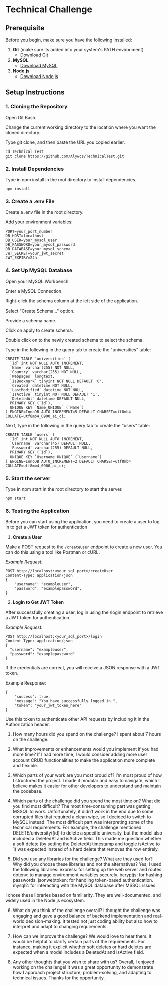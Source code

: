 # Technical Challenge

## Prerequisite

Before you begin, make sure you have the following installed:

1. **Git** (make sure its added into your system's PATH environment)
   - [Download Git](https://git-scm.com/downloads)
2. **MySQL**
   - [Download MySQL](https://dev.mysql.com/downloads/mysql/)
3. **Node.js**
   - [Download Node.js](https://nodejs.org/)

## Setup Instructions

### 1. Cloning the Repository

Open Git Bash.

Change the current working directory to the location where you want the cloned directory.

Type git clone, and then paste the URL you copied earlier.

```
cd Technical_Test
git clone https://github.com/Alywcs/TechnicalTest.git

```

### 2. Install Dependencies

Type in npm install in the root directory to install dependencies.

```
npm install
```

### 3. Create a .env File

Create a .env file in the root directory.

Add your environment variables:

```
PORT=your_port_number
DB_HOST=localhost
DB_USER=your_mysql_user
DB_PASSWORD=your_mysql_password
DB_DATABASE=your_mysql_schema
JWT_SECRET=your_jwt_secret
JWT_EXPIRY=24h
```

### 4. Set Up MySQL Database

Open your MySQL Workbench.

Enter a MySQL Connection.

Right-click the schema column at the left side of the application.

Select "Create Schema..." option.

Provide a schema name.

Click on apply to create schema.

Double click on to the newly created schema to select the schema.

Type in the following in the query tab to create the "universities" table:

```
CREATE TABLE `universities` (
  `Id` int NOT NULL AUTO_INCREMENT,
  `Name` varchar(255) NOT NULL,
  `Country` varchar(255) NOT NULL,
  `Webpages` longtext,
  `IsBookmark` tinyint NOT NULL DEFAULT '0',
  `Created` datetime NOT NULL,
  `LastModified` datetime NOT NULL,
  `IsActive` tinyint NOT NULL DEFAULT '1',
  `DeletedAt` datetime DEFAULT NULL,
  PRIMARY KEY (`Id`),
  UNIQUE KEY `Name_UNIQUE` (`Name`)
) ENGINE=InnoDB AUTO_INCREMENT=5 DEFAULT CHARSET=utf8mb4 COLLATE=utf8mb4_0900_ai_ci;
```

Next, type in the following in the query tab to create the "users" table:

```
CREATE TABLE `users` (
  `Id` int NOT NULL AUTO_INCREMENT,
  `Username` varchar(45) DEFAULT NULL,
  `Password` varchar(255) DEFAULT NULL,
  PRIMARY KEY (`Id`),
  UNIQUE KEY `Username_UNIQUE` (`Username`)
) ENGINE=InnoDB AUTO_INCREMENT=2 DEFAULT CHARSET=utf8mb4 COLLATE=utf8mb4_0900_ai_ci;

```

### 5. Start the server

Type in npm start in the root directory to start the server.

```
npm start
```

### 6. Testing the Application

Before you can start using the application, you need to create a user to log in to get a JWT token for authentication

1. **Create a User**

Make a POST request to the `/createUser` endpoint to create a new user. You can do this using a tool like Postman or cURL.

_Example Request:_

```
POST http://localhost:<your_sql_port>/createUser
Content-Type: application/json
{
    "username": "exampleuser",
    "password": "examplepassword",
}
```

2. **Login to Get JWT Token**

After successfully creating a user, log in using the /login endpoint to retrieve a JWT token for authentication.

_Example Request:_

```
POST http://localhost:<your_sql_port>/login
Content-Type: application/json
{
  "username": "exampleuser",
  "password": "examplepassword"
}
```

If the credentials are correct, you will receive a JSON response with a JWT token.

Example Response:

```
{
    "success": true,
    "message": "You have successfully logged in.",
    "token": "your_jwt_token_here"
}
```

Use this token to authenticate other API requests by including it in the Authorization header.

1. How many hours did you spend on the challenge?
   I spent about 7 hours on the challenge.

2. What improvements or enhancements would you implement if you had more time?
   If I had more time, I would consider adding more user account CRUD functionalities to make the application more complete and flexible.

3. Which parts of your work are you most proud of?
   I’m most proud of how I structured the project. I made it modular and easy to navigate, which I believe makes it easier for other developers to understand and maintain the codebase.

4. Which parts of the challenge did you spend the most time on? What did you find most difficult?
   The most time-consuming part was getting MSSQL to work. Unfortunately, it didn’t work in the end due to some corrupted files that required a clean wipe, so I decided to switch to MySQL instead.
   The most difficult part was interpreting some of the technical requirements. For example, the challenge mentioned DELETE/university/{id} to delete a specific university, but the model also included a DeletedAt and isActive field. This made me question whether a soft delete (by setting the DeletedAt timestamp and toggle isActive to 1) was expected instead of a hard delete that removes the row entirely.

5. Did you use any libraries for the challenge? What are they used for? Why did you choose these libraries and not the alternatives?
   Yes, I used the following libraries:
   express: for setting up the web server and routes.
   dotenv: to manage environment variables securely.
   bcryptjs: for hashing passwords.
   jsonwebtoken: for handling token-based authentication.
   mysql2: for interacting with the MySQL database after MSSQL issues.

I chose these libraries based on familiarity. They are well-documented, and widely used in the Node.js ecosystem.

6. What do you think of the challenge overall?
   I thought the challenge was engaging and gave a good balance of backend implementation and real-world decision-making. It tested not just coding ability but also how to interpret and adapt to changing requirements.

7. How can we improve the challenge? We would love to hear them.
   It would be helpful to clarify certain parts of the requirements. For instance, making it explicit whether soft deletes or hard deletes are expected when a model includes a DeletedAt and isActive field.

8. Any other thoughts that you wish to share with us?
   Overall, I enjoyed working on the challenge! It was a great opportunity to demonstrate how I approach project structure, problem-solving, and adapting to technical issues. Thanks for the opportunity.
